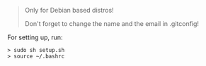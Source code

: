 > Only for Debian based distros!
>
> Don't forget to change the name and the email in .gitconfig!

For setting up, run:

```shell
> sudo sh setup.sh
> source ~/.bashrc
```
